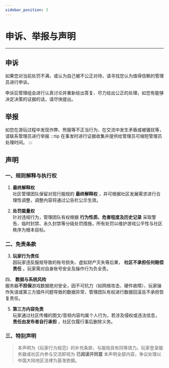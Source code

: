 ```yaml
---
sidebar_position: 3
---
```

# 申诉、举报与声明
***
## 申诉
如果您对当前处罚不满，或认为自己被不公正对待，请寻找您认为值得信赖的管理员进行申诉。

申诉后管理组会进行认真讨论并重新给出答复、尽力给出公正的处理，如您有能够决定决策的证据的话，请尽快提出。


## 举报
如您在游玩过程中发现作弊、熊服等不正当行为、在交流中发生矛盾或被骚扰等，请联系管理员进行举报
:::tip
在事发时进行证据收集并提供给管理员可缩短管理员处理时间。
:::

## 声明

### 一、规则解释与执行权

1. **最终解释权**  
   社区管理团队保留对现行服规的 **最终解释权** ，并可根据社区发展需求进行合理性调整，调整内容将通过公告栏公示生效。  

2. **处罚裁量权**  
   针对违规行为，管理团队有权根据 **行为性质、危害程度及历史记录** 采取警告、临时封禁、永久封禁等分级处罚措施，所有处罚以维护游戏公平性与社区秩序为根本目标。

### 二、免责条款

3. **玩家行为责任**  
   因玩家违反服规导致的账号损失、虚拟财产灭失等后果， **社区不承担任何赔偿责任** 。玩家需对自身账号安全及操作行为负全责。  

四、 **数据与系统风险**  
   服务器**不担保**游戏数据绝对安全，因不可抗力（如网络攻击、硬件故障）、玩家操作失误或第三方插件问题导致的数据异常，管理团队有权进行数据回滚且不承担恢复责任。  
   
5. **第三方内容免责**  
   玩家通过社区传播的图文/音频内容均属个人行为，若涉及侵权或违法信息，**责任由发布者自行承担** ，社区仅履行事后删除义务。
   
### 三、特别声明
> 本声明为《玩家行为规范》的补充条款，与服规具有同等效力。玩家登录服务器或社区内参与交流即视为 **已阅读并同意** 本声明全部内容，争议处理以中国大陆地区法律为基准依据。